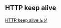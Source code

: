 ## HTTP keep alive

[HTTP keep alive 노션](https://mire-crocus-096.notion.site/HTTP-keep-alive-0d0965eeb42844fda86130c9415efd69)
